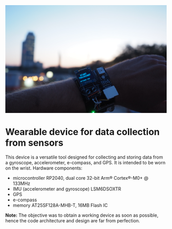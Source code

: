 <p align="center">
  <img src="/img/readme_header.JPG" />
</p>

# Wearable device for data collection from sensors
This device is a versatile tool designed for collecting and storing data from a gyroscope, accelerometer, e-compass, and GPS. It is intended to be worn on the wrist. 
Hardware components:
- microcontroller RP2040, dual core 32-bit Arm® Cortex®-M0+ @ 133MHz
- IMU (accelerometer and gyroscope) LSM6DSOXTR
- GPS 
- e-compass 
- memory AT25SF128A-MHB-T, 16MB Flash IC

**Note:** The objective was to obtain a working device as soon as possible, hence the code architecture and design are far from perfection.

